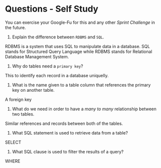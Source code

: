 # Questions - Self Study

You can exercise your Google-Fu for this and any other _Sprint Challenge_ in the future.

1.  Explain the difference between `RDBMS` and `SQL`.

RDBMS is a system that uses SQL to manipulate data in a database. SQL stands for Structured Query Language while RDBMS stands for Relational Database Management System.

1.  Why do tables need a `primary key`?

This to identify each record in a database uniquelly. 

1.  What is the name given to a table column that references the primary key
    on another table.

A foreign key

1.  What do we need in order to have a _many to many_ relationship between two
    tables.

Similar references and records between both of the tables.

1.  What SQL statement is used to retrieve data from a table?

SELECT

1.  What SQL clause is used to filter the results of a query?

WHERE
